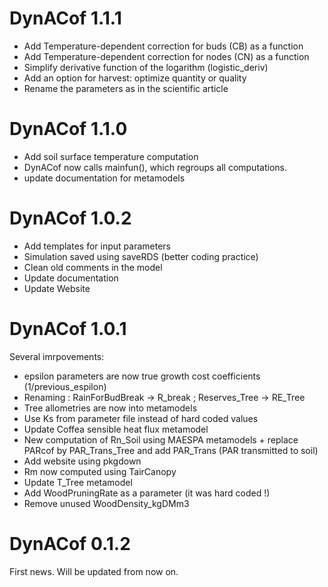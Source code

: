 # DynACof 1.1.1

* Add Temperature-dependent correction for buds (CB) as a function  
* Add Temperature-dependent correction for nodes (CN) as a function  
* Simplify derivative function of the logarithm (logistic_deriv)  
* Add an option for harvest: optimize quantity or quality  
* Rename the parameters as in the scientific article  


# DynACof 1.1.0

* Add soil surface temperature computation
* DynACof now calls mainfun(), which regroups all computations.
* update documentation for metamodels

# DynACof 1.0.2

* Add templates for input parameters
* Simulation saved using saveRDS (better coding practice)
* Clean old comments in the model
* Update documentation
* Update Website

# DynACof 1.0.1

Several imrpovements:

* epsilon parameters are now true growth cost coefficients (1/previous_espilon)
* Renaming : RainForBudBreak -> R_break ; Reserves_Tree -> RE_Tree
* Tree allometries are now into metamodels
* Use Ks from parameter file instead of hard coded values
* Update Coffea sensible heat flux metamodel
* New computation of Rn_Soil using MAESPA metamodels + replace PARcof by PAR_Trans_Tree and add PAR_Trans (PAR transmitted to soil)
* Add website using pkgdown
* Rm now computed using TairCanopy
* Update T_Tree metamodel
* Add WoodPruningRate as a parameter (it was hard coded !)
* Remove unused WoodDensity_kgDMm3


# DynACof 0.1.2

First news. Will be updated from now on.
